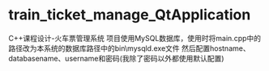 # train_ticket_manage_QtApplication
 C++课程设计-火车票管理系统
项目使用MySQL数据库，使用时将main.cpp中的路径改为本系统的数据库路径中的bin\mysqld.exe文件
然后配置hostname、databasename、username和密码(我除了密码以外都使用默认配置)